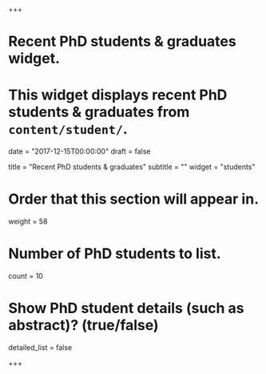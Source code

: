 +++
# Recent PhD students & graduates widget.
# This widget displays recent PhD students & graduates from `content/student/`.

date = "2017-12-15T00:00:00"
draft = false

title = "Recent PhD students & graduates"
subtitle = ""
widget = "students"

# Order that this section will appear in.
weight = 58

# Number of PhD students to list.
count = 10

# Show PhD student details (such as abstract)? (true/false)
detailed_list = false

+++

